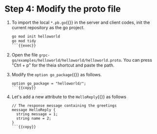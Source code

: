 # Step 4: Modify the proto file

1. To import the local `*.pb.go`{{}} in the server and client codes, init the current repository as the go project.

    ```bash
    go mod init helloworld
    go mod tidy
    ```{{exec}}

1. Open the file `grpc-go/examples/helloworld/helloworld/helloworld.proto`. You can press "Ctrl + p" for the theia shortcut and paste the path.

1. Modify the `option go_package`{{}} as follows.

    ```
    option go_package = "helloworld/";
    ```{{copy}}

1. Let's add a new attribute to the `HelloReply`{{}} as follows

    ```{4}
    // The response message containing the greetings
    message HelloReply {
      string message = 1;
      string name = 2;
    }
    ```{{copy}}
